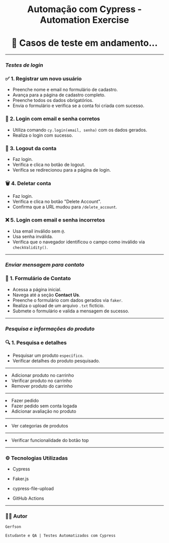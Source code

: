 ﻿<h1 align="center">Automação com Cypress - Automation Exercise</h1>
<h1 align="center">🎯 Casos de teste em andamento...</h1>


---
### *Testes de login*

### ✅ **1. Registrar um novo usuário**
- Preenche nome e email no formulário de cadastro.
- Avança para a página de cadastro completo.
- Preenche todos os dados obrigatórios.
- Envia o formulário e verifica se a conta foi criada com sucesso.

### 🔐 **2. Login com email e senha corretos**
- Utiliza comando `cy.login(email, senha)` com os dados gerados.
- Realiza o login com sucesso.

### 🚪 **3. Logout da conta**
- Faz login.
- Verifica e clica no botão de logout.
- Verifica se redirecionou para a página de login.

### 🗑️ **4. Deletar conta**
- Faz login.
- Verifica e clica no botão "Delete Account".
- Confirma que a URL mudou para `/delete_account`.

### ❌ **5. Login com email e senha incorretos**
- Usa email inválido sem `@`.
- Usa senha inválida.
- Verifica que o navegador identificou o campo como inválido via `checkValidity()`.

---
### *Enviar mensagem para contato*

### 📄 **1. Formulário de Contato**

- Acessa a página inicial.
- Navega até a seção **Contact Us**.
- Preenche o formulário com dados gerados via `faker`.
- Realiza o upload de um arquivo `.txt` fictício.
- Submete o formulário e valida a mensagem de sucesso.

---
### *Pesquisa e informações do produto*
### 🔍 **1. Pesquisa e detalhes**
- Pesquisar um produto `específico`.
- Verificar detalhes do produto pesquisado.

---
<li>Adicionar produto no carrinho</li>
<li>Verificar produto no carrinho</li>
<li>Remover produto do carrinho</li>

<hr>
<li>Fazer pedido</li>
<li>Fazer pedido sem conta logada</li>
<li>Adicionar avaliação no produto</li>
<hr>
<li>Ver categorias de produtos</li>
<hr>
<li>Verificar funcionalidade do botão top </li>

</ul>

---
### ⚙️ **Tecnologias Utilizadas**
- Cypress

- Faker.js

- cypress-file-upload

- GitHub Actions

---

### **👨‍💻 Autor**

`Gerfson`

`Estudante e QA | Testes Automatizados com Cypress`